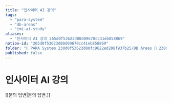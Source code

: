 ```yaml
---
title: "인사이터 AI 강의"
tags:
  - "para-system"
  - "db-areas"
  - "imi-ai-study"
aliases:
  - "인사이터 AI 강의 265d0f53623d80d09670cc41eb858869"
notion-id: "265d0f53623d80d09670cc41eb858869"
folder: "🚀 PARA System 230d0f53623d80fc9622ed288f937b25/DB Areas 🔲 230d0f53623d812fa0e9f500c4679623/IMI AI STUDY 1d9d0f53623d8041bf76c077ebfc7363"
published: false
---
```


# 인사이터 AI 강의

[[문의 답변|문의 답변.]]
